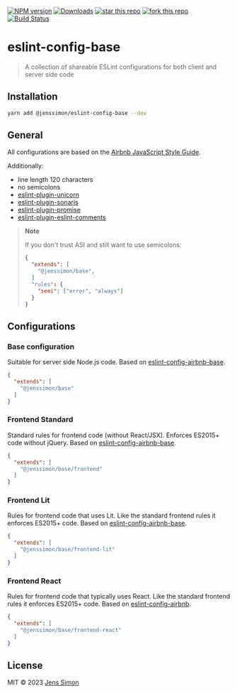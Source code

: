 [![NPM version][npm-image]][npm-url] [![Downloads][npm-downloads-image]][npm-url] [![star this repo][gh-stars-image]][gh-url] [![fork this repo][gh-forks-image]][gh-url] [![Build Status][gh-status-image]][gh-status-url]

# eslint-config-base

> A collection of shareable ESLint configurations for both client and server side code

## Installation

```sh
yarn add @jenssimon/eslint-config-base --dev
```

## General

All configurations are based on the [Airbnb JavaScript Style Guide](https://github.com/airbnb/javascript#readme).

Additionally:

- line length 120 characters
- no semicolons
- [eslint-plugin-unicorn](https://github.com/sindresorhus/eslint-plugin-unicorn#readme)
- [eslint-plugin-sonarjs](https://github.com/SonarSource/eslint-plugin-sonarjs#readme)
- [eslint-plugin-promise](https://github.com/xjamundx/eslint-plugin-promise#readme)
- [eslint-plugin-eslint-comments](https://github.com/mysticatea/eslint-plugin-eslint-comments#readme)

> **Note**
>
> If you don't trust ASI and still want to use semicolons:
>
> ```json
> {
>   "extends": [
>     "@jenssimon/base",
>   ]
>   "rules": {
>     "semi": ["error", "always"]
>   }
> }
> ```

## Configurations

### Base configuration

Suitable for server side Node.js code. Based on [eslint-config-airbnb-base](https://github.com/airbnb/javascript/tree/master/packages/eslint-config-airbnb-base#eslint-config-airbnb-base).

```json
{
  "extends": [
    "@jenssimon/base"
  ]
}
```

### Frontend Standard

Standard rules for frontend code (without React/JSX). Enforces ES2015+ code without jQuery. Based on [eslint-config-airbnb-base](https://github.com/airbnb/javascript/tree/master/packages/eslint-config-airbnb-base#readme).

```json
{
  "extends": [
    "@jenssimon/base/frontend"
  ]
}
```

### Frontend Lit

Rules for frontend code that uses Lit. Like the standard frontend rules it enforces ES2015+ code. Based on [eslint-config-airbnb-base](https://github.com/airbnb/javascript/tree/master/packages/eslint-config-airbnb-base#readme).

```json
{
  "extends": [
    "@jenssimon/base/frontend-lit"
  ]
}
```

### Frontend React

Rules for frontend code that typically uses React. Like the standard frontend rules it enforces ES2015+ code. Based on [eslint-config-airbnb](https://github.com/airbnb/javascript/tree/master/packages/eslint-config-airbnb#readme).

```json
{
  "extends": [
    "@jenssimon/base/frontend-react"
  ]
}
```

## License

MIT © 2023 [Jens Simon](https://github.com/jenssimon)

[npm-url]: https://www.npmjs.com/package/@jenssimon/eslint-config-base
[npm-image]: https://badgen.net/npm/v/@jenssimon/eslint-config-base
[npm-downloads-image]: https://badgen.net/npm/dw/@jenssimon/eslint-config-base

[gh-url]: https://github.com/jenssimon/eslint-config-base
[gh-status-url]: https://github.com/jenssimon/eslint-config-base/actions/workflows/ci.yml
[gh-stars-image]: https://badgen.net/github/stars/jenssimon/eslint-config-base
[gh-forks-image]: https://badgen.net/github/forks/jenssimon/eslint-config-base
[gh-status-image]: https://github.com/jenssimon/eslint-config-base/actions/workflows/ci.yml/badge.svg

